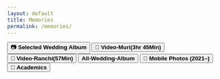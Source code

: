 ```yaml
---
layout: default
title: Memories
permalink: /memories/
---
```


<div class="modern-buttons">
  <button onclick="openInNewTab('https://rajeshphy.github.io/shaadi')">
    📷 <strong>Selected Wedding Album</strong>
  </button>
  <button onclick="openInNewTab('https://www.youtube.com/watch?v=4ChzuveLQCI')">
    🎥 <strong>Video-Muri(3hr 45Min)</strong>
  </button>
  <button onclick="openInNewTab('https://youtu.be/IFdy01bwPMI?si=zuhokEwKvDrh0LAf')">
    🎥 <strong>Video-Ranchi(57Min)</strong>
  </button>
  <button onclick="openInNewTab('https://rajeshphy.github.io/w')">
     <strong>All-Wedding-Album</strong>
  </button>
  <button onclick="openInNewTab('https://rajeshphy.github.io/Mobile')">
    📱 <strong>Mobile Photos (2021–)</strong>
  </button>
  <button onclick="openInNewTab('https://rajeshphy.github.io/Aca')">
    📑 <strong>Academics</strong>
  </button>

</div>

<script>
function openInNewTab(url) {
  const win = window.open(url, '_blank');
  if (win) win.focus();
}
</script>